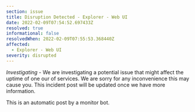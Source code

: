 ```yaml
---
section: issue
title: Disruption Detected - Explorer - Web UI
date: 2022-02-09T07:54:52.697433Z
resolved: true
informational: false
resolvedWhen: 2022-02-09T07:55:53.368440Z
affected:
  - Explorer - Web UI
severity: disrupted
---
```

*Investigating* - We are investigating a potential issue that might affect the uptime of one our of services. We are sorry for any inconvenience this may cause you. This incident post will be updated once we have more information.

This is an automatic post by a monitor bot.
        